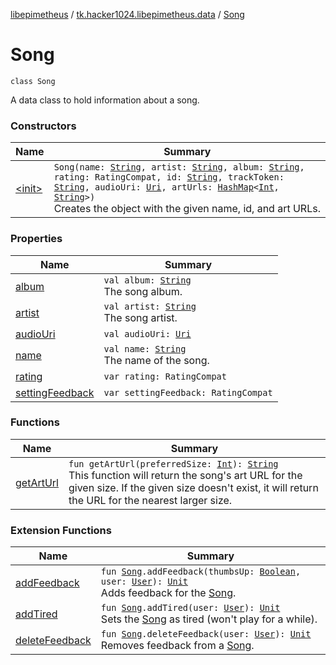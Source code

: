 [libepimetheus](../../index.md) / [tk.hacker1024.libepimetheus.data](../index.md) / [Song](./index.md)

# Song

`class Song`

A data class to hold information about a song.

### Constructors

| Name | Summary |
|---|---|
| [&lt;init&gt;](-init-.md) | `Song(name: `[`String`](https://kotlinlang.org/api/latest/jvm/stdlib/kotlin/-string/index.html)`, artist: `[`String`](https://kotlinlang.org/api/latest/jvm/stdlib/kotlin/-string/index.html)`, album: `[`String`](https://kotlinlang.org/api/latest/jvm/stdlib/kotlin/-string/index.html)`, rating: RatingCompat, id: `[`String`](https://kotlinlang.org/api/latest/jvm/stdlib/kotlin/-string/index.html)`, trackToken: `[`String`](https://kotlinlang.org/api/latest/jvm/stdlib/kotlin/-string/index.html)`, audioUri: `[`Uri`](https://developer.android.com/reference/android/net/Uri.html)`, artUrls: `[`HashMap`](https://kotlinlang.org/api/latest/jvm/stdlib/kotlin.collections/-hash-map/index.html)`<`[`Int`](https://kotlinlang.org/api/latest/jvm/stdlib/kotlin/-int/index.html)`, `[`String`](https://kotlinlang.org/api/latest/jvm/stdlib/kotlin/-string/index.html)`>)`<br>Creates the object with the given name, id, and art URLs. |

### Properties

| Name | Summary |
|---|---|
| [album](album.md) | `val album: `[`String`](https://kotlinlang.org/api/latest/jvm/stdlib/kotlin/-string/index.html)<br>The song album. |
| [artist](artist.md) | `val artist: `[`String`](https://kotlinlang.org/api/latest/jvm/stdlib/kotlin/-string/index.html)<br>The song artist. |
| [audioUri](audio-uri.md) | `val audioUri: `[`Uri`](https://developer.android.com/reference/android/net/Uri.html) |
| [name](name.md) | `val name: `[`String`](https://kotlinlang.org/api/latest/jvm/stdlib/kotlin/-string/index.html)<br>The name of the song. |
| [rating](rating.md) | `var rating: RatingCompat` |
| [settingFeedback](setting-feedback.md) | `var settingFeedback: RatingCompat` |

### Functions

| Name | Summary |
|---|---|
| [getArtUrl](get-art-url.md) | `fun getArtUrl(preferredSize: `[`Int`](https://kotlinlang.org/api/latest/jvm/stdlib/kotlin/-int/index.html)`): `[`String`](https://kotlinlang.org/api/latest/jvm/stdlib/kotlin/-string/index.html)<br>This function will return the song's art URL for the given size. If the given size doesn't exist, it will return the URL for the nearest larger size. |

### Extension Functions

| Name | Summary |
|---|---|
| [addFeedback](../../tk.hacker1024.libepimetheus/add-feedback.md) | `fun `[`Song`](./index.md)`.addFeedback(thumbsUp: `[`Boolean`](https://kotlinlang.org/api/latest/jvm/stdlib/kotlin/-boolean/index.html)`, user: `[`User`](../../tk.hacker1024.libepimetheus/-user/index.md)`): `[`Unit`](https://kotlinlang.org/api/latest/jvm/stdlib/kotlin/-unit/index.html)<br>Adds feedback for the [Song](./index.md). |
| [addTired](../../tk.hacker1024.libepimetheus/add-tired.md) | `fun `[`Song`](./index.md)`.addTired(user: `[`User`](../../tk.hacker1024.libepimetheus/-user/index.md)`): `[`Unit`](https://kotlinlang.org/api/latest/jvm/stdlib/kotlin/-unit/index.html)<br>Sets the [Song](./index.md) as tired (won't play for a while). |
| [deleteFeedback](../../tk.hacker1024.libepimetheus/delete-feedback.md) | `fun `[`Song`](./index.md)`.deleteFeedback(user: `[`User`](../../tk.hacker1024.libepimetheus/-user/index.md)`): `[`Unit`](https://kotlinlang.org/api/latest/jvm/stdlib/kotlin/-unit/index.html)<br>Removes feedback from a [Song](./index.md). |
